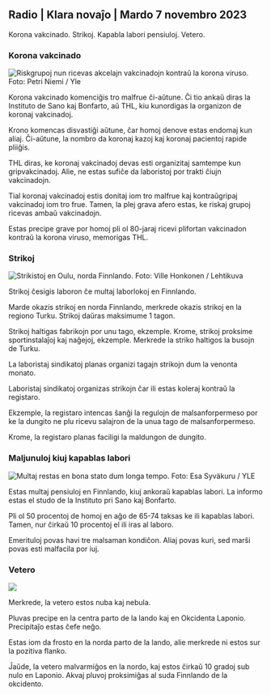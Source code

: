 ## Radio \| Klara novaĵo \| Mardo 7 novembro 2023

Korona vakcinado. Strikoj. Kapabla labori pensiuloj. Vetero.

### Korona vakcinado

![Riskgrupoj nun ricevas akcelajn vakcinadojn kontraŭ la korona viruso. Foto: Petri Niemi / Yle](https://images.cdn.yle.fi/image/upload/c_crop,h_2266,w_4027,x_0,y_0/ar_1.7777777777777777,c_fill,g_faces,h_675,w_675,w_1_1.q_auto:eco/f_auto/fl_lossy/v1675253861/39-99789363046bc0166b4)

Korona vakcinado komenciĝis tro malfrue ĉi-aŭtune. Ĉi tio ankaŭ diras la Instituto de Sano kaj Bonfarto, aŭ THL, kiu kunordigas la organizon de koronaj vakcinadoj.

Krono komencas disvastiĝi aŭtune, ĉar homoj denove estas endomaj kun aliaj. Ĉi-aŭtune, la nombro da koronaj kazoj kaj koronaj pacientoj rapide pliiĝis.

THL diras, ke koronaj vakcinadoj devas esti organizitaj samtempe kun gripvakcinadoj. Alie, ne estas sufiĉe da laboristoj por trakti ĉiujn vakcinadojn.

Tial koronaj vakcinadoj estis donitaj iom tro malfrue kaj kontraŭgripaj vakcinadoj iom tro frue. Tamen, la plej grava afero estas, ke riskaj grupoj ricevas ambaŭ vakcinadojn.

Estas precipe grave por homoj pli ol 80-jaraj ricevi plifortan vakcinadon kontraŭ la korona viruso, memorigas THL.

### Strikoj

![Strikistoj en Oulu, norda Finnlando. Foto: Ville Honkonen / Lehtikuva](https://images.cdn.yle.fi/image/upload/c_crop,h_2880,w_5120,x_0,y_533/ar_1.7777777777777777,c_fill,g_faces,h_671/0d_1205/0d_1205/0d_rq_auto:eco/f_auto/fl_lossy/v1699368229/39-11968696549f7933eb81)

Strikoj ĉesigis laboron ĉe multaj laborlokoj en Finnlando.

Marde okazis strikoj en norda Finnlando, merkrede okazis strikoj en la regiono Turku. Strikoj daŭras maksimume 1 tagon.

Strikoj haltigas fabrikojn por unu tago, ekzemple. Krome, strikoj proksime sportinstalaĵoj kaj naĝejoj, ekzemple. Merkrede la striko haltigos la busojn de Turku.

La laboristaj sindikatoj planas organizi tagajn strikojn dum la venonta monato.

Laboristaj sindikatoj organizas strikojn ĉar ili estas koleraj kontraŭ la registaro.

Ekzemple, la registaro intencas ŝanĝi la regulojn de malsanforpermeso por ke la dungito ne plu ricevu salajron de la unua tago de malsanforpermeso.

Krome, la registaro planas faciligi la maldungon de dungito.

### Maljunuloj kiuj kapablas labori

![Multaj restas en bona stato dum longa tempo. Foto: Esa Syväkuru / YLE](https://images.cdn.yle.fi/image/upload/c_crop,h_3375,w_6000,x_0,y_47/ar_1.7777777777777777,c_fill,g_faces,h_6701/0d_1200,x_0,y_47/ar_1.7777777777777777.q_auto:eco/f_auto/fl_lossy/v1568642672/39-5915475d7f9625891ee)

Estas multaj pensiuloj en Finnlando, kiuj ankoraŭ kapablas labori. La informo estas el studo de la Instituto pri Sano kaj Bonfarto.

Pli ol 50 procentoj de homoj en aĝo de 65-74 taksas ke ili kapablas labori. Tamen, nur ĉirkaŭ 10 procentoj el ili iras al laboro.

Emerituloj povas havi tre malsaman kondiĉon. Aliaj povas kuri, sed marŝi povas esti malfacila por iuj.

### Vetero

![](https://images.cdn.yle.fi/image/upload/c_crop,h_1080,w_1919,x_0,y_0/ar_1.777777777777777,c_fill,g_faces,h_675,w_1200/dpr_1eco.0/dpr_1eco:f_auto/fl_lossy/v1699373925/39-1197270654a63406a4f5)

Merkrede, la vetero estos nuba kaj nebula.

Pluvas precipe en la centra parto de la lando kaj en Okcidenta Laponio. Precipitaĵo estas ĉefe neĝo.

Estas iom da frosto en la norda parto de la lando, alie merkrede ni estos sur la pozitiva flanko.

Ĵaŭde, la vetero malvarmiĝos en la nordo, kaj estos ĉirkaŭ 10 gradoj sub nulo en Laponio. Akvaj pluvoj proksimiĝas al suda Finnlando de la okcidento.